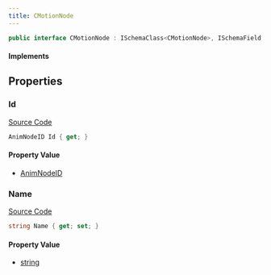 ```yaml
---
title: CMotionNode
---
```


```csharp
public interface CMotionNode : ISchemaClass<CMotionNode>, ISchemaField, ISchemaClass, INativeHandle
```

#### Implements

## Properties

### Id

[Source Code](https://github.com/swiftly-solution/swiftlys2/blob/main/managed/src/SwiftlyS2.Generated/Schemas/Interfaces/CMotionNode.cs#L19)

```csharp
AnimNodeID Id { get; }
```

#### Property Value

- [AnimNodeID](/docs/api/shared/schemadefinitions/animnodeid)

### Name

[Source Code](https://github.com/swiftly-solution/swiftlys2/blob/main/managed/src/SwiftlyS2.Generated/Schemas/Interfaces/CMotionNode.cs#L17)

```csharp
string Name { get; set; }
```

#### Property Value

- [string](https://learn.microsoft.com/dotnet/api/system.string)

